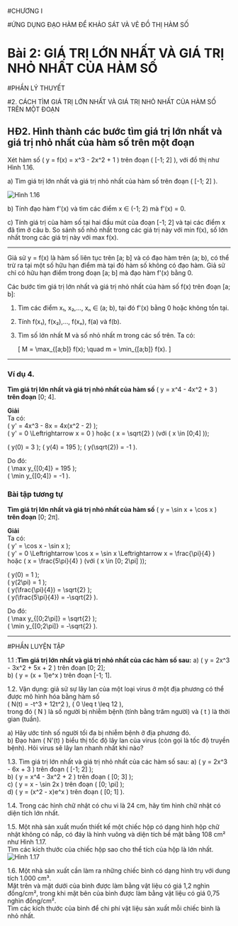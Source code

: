    #CHƯƠNG I

   #ỨNG DỤNG ĐẠO HÀM ĐỂ KHẢO SÁT VÀ VẼ ĐỒ THỊ HÀM SỐ

   # Bài 2: GIÁ TRỊ LỚN NHẤT VÀ GIÁ TRỊ NHỎ NHẤT CỦA HÀM SỐ

   #PHẦN LÝ THUYẾT

   #2. CÁCH TÌM GIÁ TRỊ LỚN NHẤT VÀ GIÁ TRỊ NHỎ NHẤT CỦA HÀM SỐ TRÊN MỘT ĐOẠN  

   ## HĐ2. Hình thành các bước tìm giá trị lớn nhất và giá trị nhỏ nhất của hàm số trên một đoạn  

   Xét hàm số \( y = f(x) = x^3 - 2x^2 + 1 \) trên đoạn \( [-1; 2] \), với đồ thị như Hình 1.16.

   a) Tìm giá trị lớn nhất và giá trị nhỏ nhất của hàm số trên đoạn \( [-1; 2] \).

   ![Hình 1.16](images/Hinh_1_16.png)

   b) Tính đạo hàm f'(x) và tìm các điểm x ∈ (-1; 2) mà f'(x) = 0.

   c) Tính giá trị của hàm số tại hai đầu mút của đoạn [-1; 2] và tại các điểm x đã tìm ở câu b. 
   So sánh số nhỏ nhất trong các giá trị này với min f(x), số lớn nhất trong các giá trị này với max f(x).

   ---

   Giả sử y = f(x) là hàm số liên tục trên [a; b] và có đạo hàm trên (a; b), có thể trừ ra tại một số hữu hạn điểm mà tại đó hàm số không có đạo hàm. Giả sử chỉ có hữu hạn điểm trong đoạn [a; b] mà đạo hàm f'(x) bằng 0.

   Các bước tìm giá trị lớn nhất và giá trị nhỏ nhất của hàm số f(x) trên đoạn [a; b]:

   1. Tìm các điểm x₁, x₂,..., xₙ ∈ (a; b), tại đó f'(x) bằng 0 hoặc không tồn tại.
   2. Tính f(x₁), f(x₂),..., f(xₙ), f(a) và f(b).
   3. Tìm số lớn nhất M và số nhỏ nhất m trong các số trên. Ta có:

      \[
      M = \max_{[a;b]} f(x); \quad m = \min_{[a;b]} f(x).
      \]

   ---

   ### Ví dụ 4. 
   **Tìm giá trị lớn nhất và giá trị nhỏ nhất của hàm số** \( y = x^4 - 4x^2 + 3 \) **trên đoạn** [0; 4].

   **Giải**  
   Ta có:  
   \( y' = 4x^3 - 8x = 4x(x^2 - 2) \);  
   \( y' = 0 \Leftrightarrow x = 0 \) hoặc \( x = \sqrt{2} \) (với \( x \in [0;4] \));

   \( y(0) = 3 \); \( y(4) = 195 \); \( y(\sqrt{2}) = -1 \).

   Do đó:  
   \( \max y_{[0;4]} = 195 \);  
   \( \min y_{[0;4]} = -1 \).

   ### Bài tập tương tự 
   **Tìm giá trị lớn nhất và giá trị nhỏ nhất của hàm số** \( y = \sin x + \cos x \) **trên đoạn** [0; 2π].

   **Giải**  
   Ta có:  
   \( y' = \cos x - \sin x \);  
   \( y' = 0 \Leftrightarrow \cos x = \sin x \Leftrightarrow x = \frac{\pi}{4} \) hoặc \( x = \frac{5\pi}{4} \) (với \( x \in [0; 2\pi] \));

   \( y(0) = 1 \);  
   \( y(2\pi) = 1 \);  
   \( y(\frac{\pi}{4}) = \sqrt{2} \);  
   \( y(\frac{5\pi}{4}) = -\sqrt{2} \).

   Do đó:  
   \( \max y_{[0;2\pi]} = \sqrt{2} \);  
   \( \min y_{[0;2\pi]} = -\sqrt{2} \).

   ---
   #PHẦN LUYỆN TẬP

   1.1 :**Tìm giá trị lớn nhất và giá trị nhỏ nhất của các hàm số sau:**
   a) \( y = 2x^3 - 3x^2 + 5x + 2 \) trên đoạn [0; 2];  
   b) \( y = (x + 1)e^x \) trên đoạn [-1; 1].

   1.2. Vận dụng: giả sử sự lây lan của một loại virus ở một địa phương có thể được mô hình hóa bằng hàm số  
   \( N(t) = -t^3 + 12t^2 \), \( 0 \leq t \leq 12 \),  
   trong đó \( N \) là số người bị nhiễm bệnh (tính bằng trăm người) và \( t \) là thời gian (tuần).

   a) Hãy ước tính số người tối đa bị nhiễm bệnh ở địa phương đó.  
   b) Đạo hàm \( N'(t) \) biểu thị tốc độ lây lan của virus (còn gọi là tốc độ truyền bệnh). Hỏi virus sẽ lây lan nhanh nhất khi nào?

   1.3. Tìm giá trị lớn nhất và giá trị nhỏ nhất của các hàm số sau:
   a) \( y = 2x^3 - 6x + 3 \) trên đoạn \( [-1; 2] \);  
   b) \( y = x^4 - 3x^2 + 2 \) trên đoạn \( [0; 3] \);  
   c) \( y = x - \sin 2x \) trên đoạn \( [0; \pi] \);  
   d) \( y = (x^2 - x)e^x \) trên đoạn \( [0; 1] \).  

   1.4. Trong các hình chữ nhật có chu vi là 24 cm, hãy tìm hình chữ nhật có diện tích lớn nhất.  

   1.5. Một nhà sản xuất muốn thiết kế một chiếc hộp có dạng hình hộp chữ nhật không có nắp, có đáy là hình vuông và diện tích bề mặt bằng 108 cm² như Hình 1.17.  
   Tìm các kích thước của chiếc hộp sao cho thể tích của hộp là lớn nhất.  
   ![Hình 1.17](images/Hinh_1_17.png)  

   1.6. Một nhà sản xuất cần làm ra những chiếc bình có dạng hình trụ với dung tích 1.000 cm³.  
   Mặt trên và mặt dưới của bình được làm bằng vật liệu có giá 1,2 nghìn đồng/cm², trong khi mặt bên của bình được làm bằng vật liệu có giá 0,75 nghìn đồng/cm².  
   Tìm các kích thước của bình để chi phí vật liệu sản xuất mỗi chiếc bình là nhỏ nhất.

